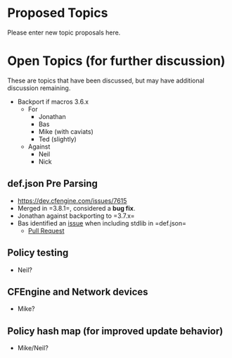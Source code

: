 # Proposed Topics

Please enter new topic proposals here.


# Open Topics (for further discussion)

These are topics that have been discussed, but may have additional
discussion remaining.

- Backport if macros 3.6.x
  - For
    - Jonathan
    - Bas
    - Mike (with caviats)
    - Ted (slightly)
  - Against
    - Neil
    - Nick

## def.json Pre Parsing
  - https://dev.cfengine.com/issues/7615
  - Merged in =3.8.1=, considered a **bug fix**.
  - Jonathan against backporting to =3.7.x=
  - Bas identified an [issue](https://dev.cfengine.com/issues/7954)
    when including stdlib in =def.json=
    - [Pull Request](https://github.com/cfengine/core/pull/2500)


## Policy testing
   - Neil?

## CFEngine and Network devices
  - Mike?

## Policy hash map (for improved update behavior)
  - Mike/Neil?
